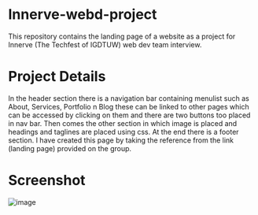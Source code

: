 # Innerve-webd-project
This repository contains the landing page of a website as a project for Innerve (The Techfest of IGDTUW) web dev team interview. 

# Project Details 
In the header section there is a navigation bar containing menulist such as About, Services, Portfolio n Blog these can be linked to other pages which can be accessed by clicking on them and there are two buttons too placed in nav bar.
Then comes the other section in which image is placed and headings and taglines are placed using css.
At the end there is a footer section.
I have created this page by taking the reference from the link (landing page) provided on the group. 

# Screenshot 
![image](https://github.com/jangidkhushi/innerve-webd-project/assets/120078657/5fd28c52-ea87-49b8-a02b-53b558d60d8a)

